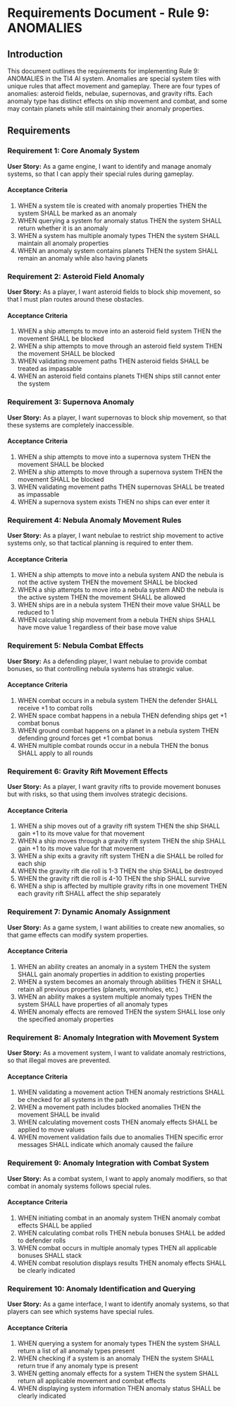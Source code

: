 # Requirements Document - Rule 9: ANOMALIES

## Introduction

This document outlines the requirements for implementing Rule 9: ANOMALIES in the TI4 AI system. Anomalies are special system tiles with unique rules that affect movement and gameplay. There are four types of anomalies: asteroid fields, nebulae, supernovas, and gravity rifts. Each anomaly type has distinct effects on ship movement and combat, and some may contain planets while still maintaining their anomaly properties.

## Requirements

### Requirement 1: Core Anomaly System

**User Story:** As a game engine, I want to identify and manage anomaly systems, so that I can apply their special rules during gameplay.

#### Acceptance Criteria

1. WHEN a system tile is created with anomaly properties THEN the system SHALL be marked as an anomaly
2. WHEN querying a system for anomaly status THEN the system SHALL return whether it is an anomaly
3. WHEN a system has multiple anomaly types THEN the system SHALL maintain all anomaly properties
4. WHEN an anomaly system contains planets THEN the system SHALL remain an anomaly while also having planets

### Requirement 2: Asteroid Field Anomaly

**User Story:** As a player, I want asteroid fields to block ship movement, so that I must plan routes around these obstacles.

#### Acceptance Criteria

1. WHEN a ship attempts to move into an asteroid field system THEN the movement SHALL be blocked
2. WHEN a ship attempts to move through an asteroid field system THEN the movement SHALL be blocked
3. WHEN validating movement paths THEN asteroid fields SHALL be treated as impassable
4. WHEN an asteroid field contains planets THEN ships still cannot enter the system

### Requirement 3: Supernova Anomaly

**User Story:** As a player, I want supernovas to block ship movement, so that these systems are completely inaccessible.

#### Acceptance Criteria

1. WHEN a ship attempts to move into a supernova system THEN the movement SHALL be blocked
2. WHEN a ship attempts to move through a supernova system THEN the movement SHALL be blocked
3. WHEN validating movement paths THEN supernovas SHALL be treated as impassable
4. WHEN a supernova system exists THEN no ships can ever enter it

### Requirement 4: Nebula Anomaly Movement Rules

**User Story:** As a player, I want nebulae to restrict ship movement to active systems only, so that tactical planning is required to enter them.

#### Acceptance Criteria

1. WHEN a ship attempts to move into a nebula system AND the nebula is not the active system THEN the movement SHALL be blocked
2. WHEN a ship attempts to move into a nebula system AND the nebula is the active system THEN the movement SHALL be allowed
3. WHEN ships are in a nebula system THEN their move value SHALL be reduced to 1
4. WHEN calculating ship movement from a nebula THEN ships SHALL have move value 1 regardless of their base move value

### Requirement 5: Nebula Combat Effects

**User Story:** As a defending player, I want nebulae to provide combat bonuses, so that controlling nebula systems has strategic value.

#### Acceptance Criteria

1. WHEN combat occurs in a nebula system THEN the defender SHALL receive +1 to combat rolls
2. WHEN space combat happens in a nebula THEN defending ships get +1 combat bonus
3. WHEN ground combat happens on a planet in a nebula system THEN defending ground forces get +1 combat bonus
4. WHEN multiple combat rounds occur in a nebula THEN the bonus SHALL apply to all rounds

### Requirement 6: Gravity Rift Movement Effects

**User Story:** As a player, I want gravity rifts to provide movement bonuses but with risks, so that using them involves strategic decisions.

#### Acceptance Criteria

1. WHEN a ship moves out of a gravity rift system THEN the ship SHALL gain +1 to its move value for that movement
2. WHEN a ship moves through a gravity rift system THEN the ship SHALL gain +1 to its move value for that movement
3. WHEN a ship exits a gravity rift system THEN a die SHALL be rolled for each ship
4. WHEN the gravity rift die roll is 1-3 THEN the ship SHALL be destroyed
5. WHEN the gravity rift die roll is 4-10 THEN the ship SHALL survive
6. WHEN a ship is affected by multiple gravity rifts in one movement THEN each gravity rift SHALL affect the ship separately

### Requirement 7: Dynamic Anomaly Assignment

**User Story:** As a game system, I want abilities to create new anomalies, so that game effects can modify system properties.

#### Acceptance Criteria

1. WHEN an ability creates an anomaly in a system THEN the system SHALL gain anomaly properties in addition to existing properties
2. WHEN a system becomes an anomaly through abilities THEN it SHALL retain all previous properties (planets, wormholes, etc.)
3. WHEN an ability makes a system multiple anomaly types THEN the system SHALL have properties of all anomaly types
4. WHEN anomaly effects are removed THEN the system SHALL lose only the specified anomaly properties

### Requirement 8: Anomaly Integration with Movement System

**User Story:** As a movement system, I want to validate anomaly restrictions, so that illegal moves are prevented.

#### Acceptance Criteria

1. WHEN validating a movement action THEN anomaly restrictions SHALL be checked for all systems in the path
2. WHEN a movement path includes blocked anomalies THEN the movement SHALL be invalid
3. WHEN calculating movement costs THEN anomaly effects SHALL be applied to move values
4. WHEN movement validation fails due to anomalies THEN specific error messages SHALL indicate which anomaly caused the failure

### Requirement 9: Anomaly Integration with Combat System

**User Story:** As a combat system, I want to apply anomaly modifiers, so that combat in anomaly systems follows special rules.

#### Acceptance Criteria

1. WHEN initiating combat in an anomaly system THEN anomaly combat effects SHALL be applied
2. WHEN calculating combat rolls THEN nebula bonuses SHALL be added to defender rolls
3. WHEN combat occurs in multiple anomaly types THEN all applicable bonuses SHALL stack
4. WHEN combat resolution displays results THEN anomaly effects SHALL be clearly indicated

### Requirement 10: Anomaly Identification and Querying

**User Story:** As a game interface, I want to identify anomaly systems, so that players can see which systems have special rules.

#### Acceptance Criteria

1. WHEN querying a system for anomaly types THEN the system SHALL return a list of all anomaly types present
2. WHEN checking if a system is an anomaly THEN the system SHALL return true if any anomaly type is present
3. WHEN getting anomaly effects for a system THEN the system SHALL return all applicable movement and combat effects
4. WHEN displaying system information THEN anomaly status SHALL be clearly indicated
